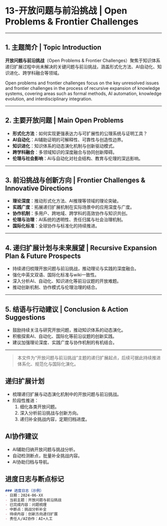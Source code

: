 # 13-开放问题与前沿挑战 | Open Problems & Frontier Challenges

---

## 1. 主题简介 | Topic Introduction

**开放问题与前沿挑战**（Open Problems & Frontier Challenges）聚焦于知识体系递归扩展过程中尚未解决的关键问题与前沿挑战，涵盖形式化方法、AI自动化、知识进化、跨学科融合等领域。

Open problems and frontier challenges focus on the key unresolved issues and frontier challenges in the process of recursive expansion of knowledge systems, covering areas such as formal methods, AI automation, knowledge evolution, and interdisciplinary integration.

---

## 2. 主要开放问题 | Main Open Problems

- **形式化方法**：如何实现更强表达力与可扩展性的公理系统与证明工具？
- **AI自动化**：AI辅助证明的可解释性、可靠性与创造性边界。
- **知识进化**：知识体系的动态演化机制与创新驱动模式。
- **跨学科融合**：多领域知识的深度融合与协同创新障碍。
- **伦理与社会影响**：AI与自动化对社会结构、教育与伦理的深远影响。

---

## 3. 前沿挑战与创新方向 | Frontier Challenges & Innovative Directions

- **理论深度**：推动形式化方法、AI推理等领域的理论突破。
- **实践广度**：拓展递归扩展机制在实际场景中的应用深度与广度。
- **协作机制**：多用户、跨地域、跨学科的高效协作与知识共创。
- **伦理与治理**：AI系统的透明性、责任归属与社会治理机制。
- **国际化标准**：全球协作与标准化的持续推进。

---

## 4. 递归扩展计划与未来展望 | Recursive Expansion Plan & Future Prospects

- 持续递归梳理开放问题与前沿挑战，推动理论与实践的深度融合。
- 强化中英文双语、国际化标准与wiki一致性。
- 深入分析AI、自动化、知识进化等前沿议题的开放难题。
- 推动创新机制、协作模式与伦理治理的结合。

---

## 5. 结语与行动建议 | Conclusion & Action Suggestions

- 鼓励持续关注与研究开放问题，推动知识体系的动态演化。
- 积极探索AI、自动化、国际化等前沿议题的创新实践。
- 建议加强理论深度、实践广度与协作机制的有机结合。

---

> 本文件为“开放问题与前沿挑战”主题的递归扩展起点，后续可据此持续推进体系化、规范化与国际化演化。

## 递归扩展计划

- 梳理递归扩展与动态演化机制中的开放问题与前沿挑战。
- 阶段性推进：
  1. 细化各类开放问题。
  2. 深入分析前沿挑战与创新方向。
  3. 递归补全挑战内容，定期归档进度。

## AI协作建议

- AI辅助归纳开放问题与挑战分析。
- 自动检测断点，批量补全挑战内容。
- AI协助归档与导航。

## 进度日志与断点标记

```markdown
### 进度日志（示例）
- 日期：2024-06-XX
- 当前主题：开放问题与前沿挑战
- 已完成内容：问题梳理
- 中断点：挑战分析补全
- 待续内容：创新方向递归扩展
- 责任人/AI协作：AI+人工
```
<!-- 中断点：问题/挑战/创新递归扩展 -->
